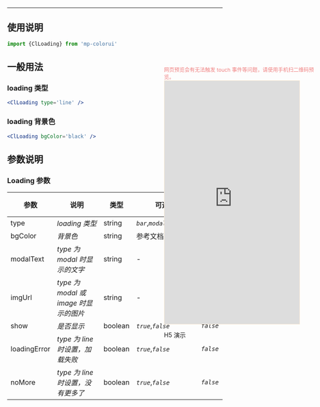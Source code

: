 ****

## 使用说明

```jsx
import {ClLoading} from 'mp-colorui'
```



## 一般用法

### loading 类型

```jsx
<ClLoading type='line' />
```

### loading 背景色

```jsx
<ClLoading bgColor='black' />
```



## 参数说明

### Loading 参数

| 参数         | 说明                                  | 类型    | 可选值                             | 默认值    |
| ------------ | ------------------------------------- | ------- | ---------------------------------- | --------- |
| type         | *loading 类型*                        | string  | *`bar`*,*`modal`*,*`bar`*,*`line`* | *`bar`*   |
| bgColor      | *背景色*                              | string  | 参考文档 [默认色](/home/color)     | *`blue`*  |
| modalText    | *type 为 modal 时显示的文字*          | string  | -                                  | -         |
| imgUrl       | *type 为 modal 或 image 时显示的图片* | string  | -                                  | -         |
| show         | *是否显示*                            | boolean | *`true`*,*`false`*                 | *`false`* |
| loadingError | *type 为 line 时设置，加载失败*       | boolean | *`true`*,*`false`*                 | *`false`* |
| noMore       | *type 为 line 时设置，没有更多了*     | boolean | *`true`*,*`false`*                 | *`false`* |


<div style="position: fixed; right:10px; top: 5%">
<div style="width: 355px; display: flex; flex-wrap: wrap; justify-content: center; align-items: center; font-size: 12px; color: lightcoral">网页预览会有无法触发 touch 事件等问题，请使用手机扫二维码预览。</div>
<iframe style="border: 1px solid antiquewhite" src="https://yinliangdream.github.io/mp-colorui-h5-demo/#/pages/components/loading/index" height="568" width="316"></iframe>
<div>
		<p>H5 演示</p>
		<div id='qrcode'></div>
	</div>
</div>

<script>
	new Vue({
		el: '#main',
		mounted() {
			setTimeout(() => {
				const id = document.getElementById("qrcode");
				new QRCode(id, {
					text: "https://yinliangdream.github.io/mp-colorui-h5-demo/#/pages/components/loading/index",
					width: 128,
					height: 128,
					colorDark : "#000000",
					colorLight : "#ffffff",
					correctLevel : QRCode.CorrectLevel.H
				});
			});
		}
	})
</script>
